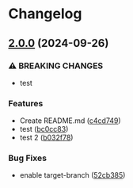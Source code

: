# Changelog

## [2.0.0](https://github.com/ishi/github-experiments/compare/v1.0.0...v2.0.0) (2024-09-26)


### ⚠ BREAKING CHANGES

* test

### Features

* Create README.md ([c4cd749](https://github.com/ishi/github-experiments/commit/c4cd749f02316e677ccb7b3932a7dd086fb4f927))
* test ([bc0cc83](https://github.com/ishi/github-experiments/commit/bc0cc83dd3c863cd14bf684acf2843cf83d61d53))
* test 2 ([b032f78](https://github.com/ishi/github-experiments/commit/b032f780cf4dbcbfbeca86afb59d731198c79e10))


### Bug Fixes

* enable target-branch ([52cb385](https://github.com/ishi/github-experiments/commit/52cb38575fb97a9bd7a306c1665bc260792f5ed8))
